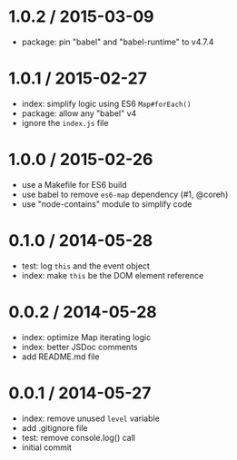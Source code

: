
1.0.2 / 2015-03-09
==================

  * package: pin "babel" and "babel-runtime" to v4.7.4

1.0.1 / 2015-02-27
==================

  * index: simplify logic using ES6 `Map#forEach()`
  * package: allow any "babel" v4
  * ignore the `index.js` file

1.0.0 / 2015-02-26
==================

  * use a Makefile for ES6 build
  * use babel to remove `es6-map` dependency (#1, @coreh)
  * use "node-contains" module to simplify code

0.1.0 / 2014-05-28
==================

  * test: log `this` and the event object
  * index: make `this` be the DOM element reference

0.0.2 / 2014-05-28
==================

  * index: optimize Map iterating logic
  * index: better JSDoc comments
  * add README.md file

0.0.1 / 2014-05-27
==================

  * index: remove unused `level` variable
  * add .gitignore file
  * test: remove console.log() call
  * initial commit
